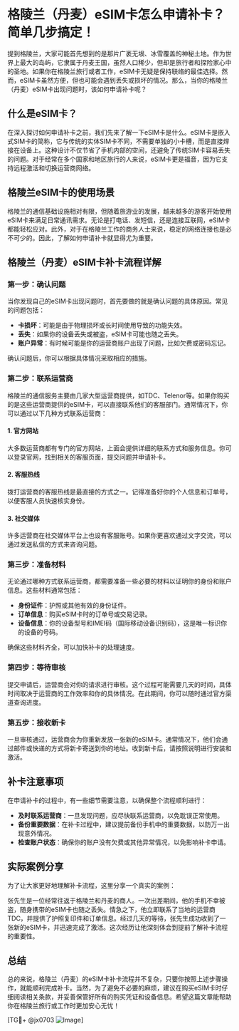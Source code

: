 # 格陵兰（丹麦）eSIM卡怎么申请补卡？简单几步搞定！

提到格陵兰，大家可能首先想到的是那片广袤无垠、冰雪覆盖的神秘土地。作为世界上最大的岛屿，它隶属于丹麦王国，虽然人口稀少，但却是旅行者和探险家心中的圣地。如果你在格陵兰旅行或者工作，eSIM卡无疑是保持联络的最佳选择。然而，eSIM卡虽然方便，但也可能会遇到丢失或损坏的情况。那么，当你的格陵兰（丹麦）eSIM卡出现问题时，该如何申请补卡呢？

## 什么是eSIM卡？

在深入探讨如何申请补卡之前，我们先来了解一下eSIM卡是什么。eSIM卡是嵌入式SIM卡的简称，它与传统的实体SIM卡不同，不需要单独的小卡槽，而是直接焊接在设备上。这种设计不仅节省了手机内部的空间，还避免了传统SIM卡容易丢失的问题。对于经常在多个国家和地区旅行的人来说，eSIM卡更是福音，因为它支持远程激活和切换运营商网络。

## 格陵兰eSIM卡的使用场景

格陵兰的通信基础设施相对有限，但随着旅游业的发展，越来越多的游客开始使用eSIM卡来满足日常通讯需求。无论是打电话、发短信，还是连接互联网，eSIM卡都能轻松应对。此外，对于在格陵兰工作的商务人士来说，稳定的网络连接也是必不可少的。因此，了解如何申请补卡就显得尤为重要。

## 格陵兰（丹麦）eSIM卡补卡流程详解

### 第一步：确认问题

当你发现自己的eSIM卡出现问题时，首先要做的就是确认问题的具体原因。常见的问题包括：
- **卡损坏**：可能是由于物理损坏或长时间使用导致的功能失效。
- **丢失**：如果你的设备丢失或被盗，eSIM卡可能也随之丢失。
- **账户异常**：有时候可能是你的运营商账户出现了问题，比如欠费或密码忘记。

确认问题后，你可以根据具体情况采取相应的措施。

### 第二步：联系运营商

格陵兰的通信服务主要由几家大型运营商提供，如TDC、Telenor等。如果你购买的是这些运营商提供的eSIM卡，可以直接联系他们的客服部门。通常情况下，你可以通过以下几种方式联系运营商：

#### 1. 官方网站
大多数运营商都有专门的官方网站，上面会提供详细的联系方式和服务信息。你可以登录官网，找到相关的客服页面，提交问题并申请补卡。

#### 2. 客服热线
拨打运营商的客服热线是最直接的方式之一。记得准备好你的个人信息和订单号，以便客服人员快速核实身份。

#### 3. 社交媒体
许多运营商在社交媒体平台上也设有客服账号。如果你更喜欢通过文字交流，可以通过发送私信的方式来咨询问题。

### 第三步：准备材料

无论通过哪种方式联系运营商，都需要准备一些必要的材料以证明你的身份和账户信息。这些材料通常包括：
- **身份证件**：护照或其他有效的身份证件。
- **订单信息**：购买eSIM卡时的订单号或交易记录。
- **设备信息**：你的设备型号和IMEI码（国际移动设备识别码），这是唯一标识你的设备的号码。

确保这些材料齐全，可以加快补卡的处理速度。

### 第四步：等待审核

提交申请后，运营商会对你的请求进行审核。这个过程可能需要几天的时间，具体时间取决于运营商的工作效率和你的具体情况。在此期间，你可以随时通过官方渠道查询进度。

### 第五步：接收新卡

一旦审核通过，运营商会为你重新发放一张新的eSIM卡。通常情况下，他们会通过邮件或快递的方式将新卡寄送到你的地址。收到新卡后，请按照说明进行安装和激活。

## 补卡注意事项

在申请补卡的过程中，有一些细节需要注意，以确保整个流程顺利进行：
- **及时联系运营商**：一旦发现问题，应尽快联系运营商，以免耽误正常使用。
- **备份重要数据**：在补卡过程中，建议提前备份手机中的重要数据，以防万一出现意外情况。
- **检查账户状态**：确保你的账户没有欠费或其他异常情况，以免影响补卡申请。

## 实际案例分享

为了让大家更好地理解补卡流程，这里分享一个真实的案例：

张先生是一位经常往返于格陵兰和丹麦的商人。一次出差期间，他的手机不幸被盗，随身携带的eSIM卡也随之丢失。情急之下，他立即联系了当地的运营商TDC，并提供了护照复印件和订单信息。经过几天的等待，张先生成功收到了一张新的eSIM卡，并迅速完成了激活。这次经历让他深刻体会到提前了解补卡流程的重要性。

## 总结

总的来说，格陵兰（丹麦）的eSIM卡补卡流程并不复杂，只要你按照上述步骤操作，就能顺利完成补卡。当然，为了避免不必要的麻烦，建议在购买eSIM卡时仔细阅读相关条款，并妥善保管好所有的购买凭证和设备信息。希望这篇文章能帮助你在格陵兰旅行或工作时更加安心无忧！

[TG💪+ @jx0703 ![Image](https://github.com/user-attachments/assets/dbca1d08-cadb-493c-b0ec-ad6f7a83f270)]